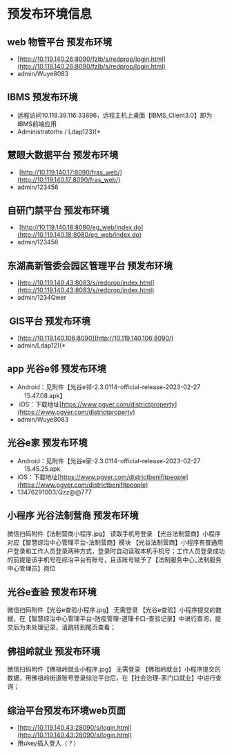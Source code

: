 # 预发布环境信息

## web 物管平台 预发布环境
- [http://10.119.140.26:8090/fzlb/s/redprop/login.html](http://10.119.140.26:8090/fzlb/s/redprop/login.html)
- admin/Wuye8083
## IBMS 预发布环境
- 远程访问10.118.39.116:33896，远程主机上桌面【IBMS_Client3.0】即为IBMS前端应用
- Administratorhx /  Ldap123)(*
## 慧眼大数据平台 预发布环境
-  [http://10.119.140.17:8090/fras_web/](http://10.119.140.17:8090/fras_web/)
- admin/123456
## 自研门禁平台 预发布环境
-  [http://10.119.140.18:8080/eg_web/index.do](http://10.119.140.18:8080/eg_web/index.do)
- admin/123456
## 东湖高新管委会园区管理平台 预发布环境
- [http://10.119.140.43:8083/s/redprop/index.html](http://10.119.140.43:8083/s/redprop/index.html)
- admin/1234Qwer
##  GIS平台 预发布环境
- [http://10.119.140.106:8090](http://10.119.140.106:8090/)
- admin/Ldap12)(*
## app 光谷e邻 预发布环境
- Android：见附件【光谷e邻-2.3.0114-official-release-2023-02-27  
    15.47.08.apk】
-  iOS：下载地址[https://www.pgyer.com/districtproperty](https://www.pgyer.com/districtproperty)
- admin/Wuye8083
## 光谷e家 预发布环境
- Android：见附件【光谷e家-2.3.0114-official-release-2023-02-27  
    15.45.25.apk
- iOS：下载地址[https://www.pgyer.com/districtbenifitpeople](https://www.pgyer.com/districtbenifitpeople)
- 13476291003/Qzz@@777
## 小程序 光谷法制营商 预发布环境
微信扫码附件【法制营商小程序.jpg】  读取手机号登录
【光谷法制营商】小程序对应【智慧综治中心管理平台-法制营商】模块
【光谷法制营商】小程序有普通用户登录和工作人员登录两种方式，登录时自动读取本机手机号；工作人员登录成功的前提是该手机号在综治平台有账号，且该账号赋予了【法制服务中心_法制服务中心管理员】岗位
## 光谷e查验 预发布环境
微信扫码附件【光谷e查验小程序.jpg】 无需登录
【光谷e查验】小程序提交的数据，在【智慧综治中心管理平台-防疫管理-道理卡口-查验记录】中进行查询，提交后为未处理记录，请跳转到尾页查看；
## 佛祖岭就业 预发布环境
微信扫码附件【佛祖岭就业小程序.jpg】 无需登录
【佛祖岭就业】小程序提交的数据，用佛祖岭街道账号登录综治平台后，在【社会治理-家门口就业】中进行查询；
## 综治平台预发布环境web页面
- [http://10.119.140.43:28090/s/login.html](http://10.119.140.43:28090/s/login.html)
- 用ukey插入登入（？）
